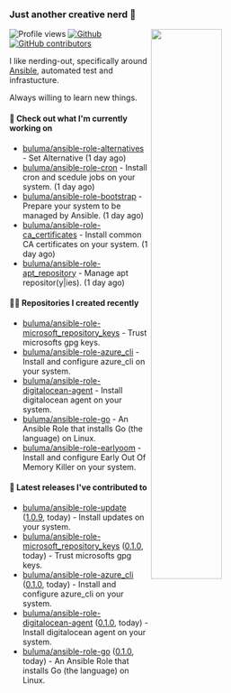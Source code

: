 ### Just another creative nerd 👋


![Profile views](https://gpvc.arturio.dev/buluma) <a href="https://gitstats.me/buluma">
  <img align="right" src="https://github-readme-stats.vercel.app/api?username=buluma&theme=gotham&show_icons=true" width="50%"/>
</a>
[![Github](https://img.shields.io/badge/-buluma-black?style=flat&labelColor=black&logo=github&logoColor=white&include_all_commits=true&count_private=true)](https://gitstats.me/buluma)
[![GitHub contributors](https://img.shields.io/github/contributors/buluma/badges.svg)](https://GitHub.com/buluma/badges/graphs/contributors/)

I like nerding-out, specifically around [Ansible](https://github.com/ansible/ansible), automated test and infrastucture.

Always willing to learn new things.

#### 👷 Check out what I'm currently working on

- [buluma/ansible-role-alternatives](https://github.com/buluma/ansible-role-alternatives) - Set Alternative (1 day ago)
- [buluma/ansible-role-cron](https://github.com/buluma/ansible-role-cron) - Install cron and scedule jobs on your system. (1 day ago)
- [buluma/ansible-role-bootstrap](https://github.com/buluma/ansible-role-bootstrap) - Prepare your system to be managed by Ansible. (1 day ago)
- [buluma/ansible-role-ca_certificates](https://github.com/buluma/ansible-role-ca_certificates) - Install common CA certificates on your system. (1 day ago)
- [buluma/ansible-role-apt_repository](https://github.com/buluma/ansible-role-apt_repository) - Manage apt repositor(y|ies). (1 day ago)

#### 👨‍💻 Repositories I created recently

- [buluma/ansible-role-microsoft_repository_keys](https://github.com/buluma/ansible-role-microsoft_repository_keys) - Trust microsofts gpg keys.
- [buluma/ansible-role-azure_cli](https://github.com/buluma/ansible-role-azure_cli) - Install and configure azure_cli on your system.
- [buluma/ansible-role-digitalocean-agent](https://github.com/buluma/ansible-role-digitalocean-agent) - Install digitalocean agent on your system.
- [buluma/ansible-role-go](https://github.com/buluma/ansible-role-go) - An Ansible Role that installs Go (the language) on Linux.
- [buluma/ansible-role-earlyoom](https://github.com/buluma/ansible-role-earlyoom) - Install and configure Early Out Of Memory Killer on your system.

#### 🚀 Latest releases I've contributed to

- [buluma/ansible-role-update](https://github.com/buluma/ansible-role-update) ([1.0.9](https://github.com/buluma/ansible-role-update/releases/tag/1.0.9), today) - Install updates on your system.
- [buluma/ansible-role-microsoft_repository_keys](https://github.com/buluma/ansible-role-microsoft_repository_keys) ([0.1.0](https://github.com/buluma/ansible-role-microsoft_repository_keys/releases/tag/0.1.0), today) - Trust microsofts gpg keys.
- [buluma/ansible-role-azure_cli](https://github.com/buluma/ansible-role-azure_cli) ([0.1.0](https://github.com/buluma/ansible-role-azure_cli/releases/tag/0.1.0), today) - Install and configure azure_cli on your system.
- [buluma/ansible-role-digitalocean-agent](https://github.com/buluma/ansible-role-digitalocean-agent) ([0.1.0](https://github.com/buluma/ansible-role-digitalocean-agent/releases/tag/0.1.0), today) - Install digitalocean agent on your system.
- [buluma/ansible-role-go](https://github.com/buluma/ansible-role-go) ([0.1.0](https://github.com/buluma/ansible-role-go/releases/tag/0.1.0), today) - An Ansible Role that installs Go (the language) on Linux.


